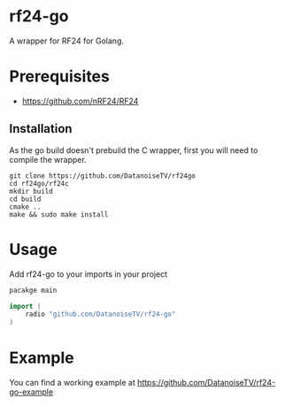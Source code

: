 # rf24-go
A wrapper for RF24 for Golang.

# Prerequisites
* https://github.com/nRF24/RF24

## Installation

As the go build doesn't prebuild the C wrapper, first you will need to compile the wrapper.

```
git clone https://github.com/DatanoiseTV/rf24go
cd rf24go/rf24c
mkdir build
cd build
cmake ..
make && sudo make install
```

# Usage
Add rf24-go to your imports in your project

```go
pacakge main

import (
    radio "github.com/DatanoiseTV/rf24-go"
)

```


# Example

You can find a working example at https://github.com/DatanoiseTV/rf24-go-example
